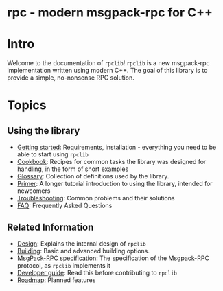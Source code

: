 # rpc - modern msgpack-rpc for C++

# Intro

Welcome to the documentation of `rpclib`! `rpclib` is a new msgpack-rpc implementation written using modern C++. The goal of this library is to provide a simple, no-nonsense RPC solution.

# Topics

## Using the library

  * [Getting started](gettingstarted.md): Requirements, installation - everything you need to be able to start using `rpclib`
  * [Cookbook](cookbook.md): Recipes for common tasks the library was designed for handling, in the form of short examples
  * [Glossary](glossary.md): Collection of definitions used by the library.
  * [Primer](primer.md): A longer tutorial introduction to using the library, intended for newcomers
  * [Troubleshooting](troubleshooting.md): Common problems and their solutions
  * [FAQ](faq.md): Frequently Asked Questions

## Related Information

  * [Design](design.md): Explains the internal design of `rpclib`
  * [Building](building.md): Basic and advanced building options.
  * [MsgPack-RPC specification](spec.md): The specification of the Msgpack-RPC protocol, as `rpclib` implements it
  * [Developer guide](devguide.md): Read this before contributing to `rpclib`
  * [Roadmap](roadmap.md): Planned features
